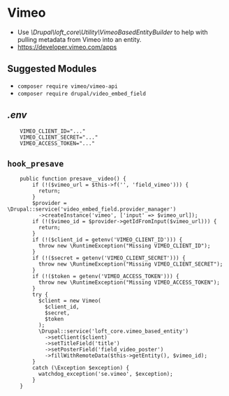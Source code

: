 # Vimeo

* Use _\Drupal\loft_core\Utility\VimeoBasedEntityBuilder_ to help with pulling metadata from Vimeo into an entity.
* https://developer.vimeo.com/apps

## Suggested Modules

* `composer require vimeo/vimeo-api`
* `composer require drupal/video_embed_field`

## _.env_

        VIMEO_CLIENT_ID="..."
        VIMEO_CLIENT_SECRET="..."
        VIMEO_ACCESS_TOKEN="..."

## `hook_presave`

        public function presave__video() {
            if (!($vimeo_url = $this->f('', 'field_vimeo'))) {
              return;
            }
            $provider = \Drupal::service('video_embed_field.provider_manager')
              ->createInstance('vimeo', ['input' => $vimeo_url]);
            if (!($vimeo_id = $provider->getIdFromInput($vimeo_url))) {
              return;
            }
            if (!($client_id = getenv('VIMEO_CLIENT_ID'))) {
              throw new \RuntimeException("Missing VIMEO_CLIENT_ID");
            }
            if (!($secret = getenv('VIMEO_CLIENT_SECRET'))) {
              throw new \RuntimeException("Missing VIMEO_CLIENT_SECRET");
            }
            if (!($token = getenv('VIMEO_ACCESS_TOKEN'))) {
              throw new \RuntimeException("Missing VIMEO_ACCESS_TOKEN");
            }
            try {
              $client = new Vimeo(
                $client_id,
                $secret,
                $token
              );
              \Drupal::service('loft_core.vimeo_based_entity')
                ->setClient($client)
                ->setTitleField('title')
                ->setPosterField('field_video_poster')
                ->fillWithRemoteData($this->getEntity(), $vimeo_id);
            }
            catch (\Exception $exception) {
              watchdog_exception('se.vimeo', $exception);
            }
        }
